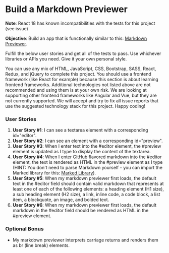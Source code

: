 # Build a Markdown Previewer

**Note**: React 18 has known incompatibilities with the tests for this project (see issue)

**Objective**: Build an app that is functionally similar to this: [Markdown Previewer](https://markdown-previewer.freecodecamp.rocks/).

Fulfill the below user stories and get all of the tests to pass. Use whichever libraries or APIs you need. Give it your own personal style.

You can use any mix of HTML, JavaScript, CSS, Bootstrap, SASS, React, Redux, and jQuery to complete this project. You should use a frontend framework (like React for example) because this section is about learning frontend frameworks. Additional technologies not listed above are not recommended and using them is at your own risk. We are looking at supporting other frontend frameworks like Angular and Vue, but they are not currently supported. We will accept and try to fix all issue reports that use the suggested technology stack for this project. Happy coding!

### User Stories

1. **User Story #1**: I can see a textarea element with a corresponding id="editor".
2. **User Story #2**: I can see an element with a corresponding id="preview".
3. **User Story #3**: When I enter text into the #editor element, the #preview element is updated as I type to display the content of the textarea.
4. **User Story #4**: When I enter GitHub flavored markdown into the #editor element, the text is rendered as HTML in the #preview element as I type (HINT: You don't need to parse Markdown yourself - you can import the Marked library for this: [Marked Library](https://cdnjs.com/libraries/marked)).
5. **User Story #5**: When my markdown previewer first loads, the default text in the #editor field should contain valid markdown that represents at least one of each of the following elements: a heading element (H1 size), a sub heading element (H2 size), a link, inline code, a code block, a list item, a blockquote, an image, and bolded text.
6. **User Story #6**: When my markdown previewer first loads, the default markdown in the #editor field should be rendered as HTML in the #preview element.

### Optional Bonus
- My markdown previewer interprets carriage returns and renders them as br (line break) elements.
